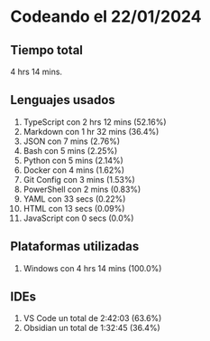 # Codeando el 22/01/2024

## Tiempo total
4 hrs 14 mins.

## Lenguajes usados
1. TypeScript con 2 hrs 12 mins (52.16%)
1. Markdown con 1 hr 32 mins (36.4%)
1. JSON con 7 mins (2.76%)
1. Bash con 5 mins (2.25%)
1. Python con 5 mins (2.14%)
1. Docker con 4 mins (1.62%)
1. Git Config con 3 mins (1.53%)
1. PowerShell con 2 mins (0.83%)
1. YAML con 33 secs (0.22%)
1. HTML con 13 secs (0.09%)
1. JavaScript con 0 secs (0.0%)

## Plataformas utilizadas
1. Windows con 4 hrs 14 mins (100.0%)

## IDEs
1. VS Code un total de 2:42:03 (63.6%)
1. Obsidian un total de 1:32:45 (36.4%)
